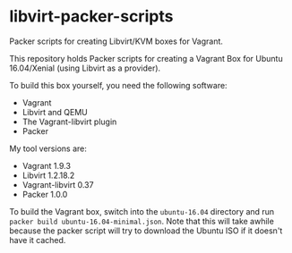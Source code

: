 # libvirt-packer-scripts
Packer scripts for creating Libvirt/KVM boxes for Vagrant.

This repository holds Packer scripts for creating a Vagrant Box for
Ubuntu 16.04/Xenial (using Libvirt as a provider).

To build this box yourself, you need the following software:
- Vagrant
- Libvirt and QEMU
- The Vagrant-libvirt plugin
- Packer

My tool versions are:
- Vagrant 1.9.3
- Libvirt 1.2.18.2
- Vagrant-libvirt 0.37
- Packer 1.0.0

To build the Vagrant box, switch into the `ubuntu-16.04` directory and run
`packer build ubuntu-16.04-minimal.json`. Note that this will take awhile because
the packer script will try to download the Ubuntu ISO if it doesn't have it cached.
